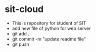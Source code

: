 # sit-cloud
* This is repository for student of SIT
* add new file of python for web server
* git add .
* git commit -m "update readme file"
* git push
